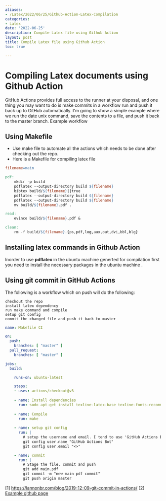 ```yaml
---
aliases:
- /Latex/2022/06/25/Github-Action-Latex-Compilation
categories:
- Latex
date: '2022-06-25'
description: Compile Latex file using Github Action
layout: post
title: Compile Latex file using Github Action
toc: true

---
```


# Compiling Latex documents using Github Action

GitHub Actions provides full access to the runner at your disposal, and one thing you may want to do is 
make commits in a workflow run and push it back up to GitHub automatically. I'm going to show a simple 
example where we run the date unix command, save the contents to a file, and push it back to the master branch.
Example workflow

## Using Makefile
* Use make file to automate all the actions which needs to be done after checking out the repo.
* Here is a Makefile for compiling latex file
```Makefile
filename=main

pdf:
	mkdir -p build
	pdflatex --output-directory build ${filename}
	bibtex build/${filename}||true
	pdflatex --output-directory build ${filename}
	pdflatex --output-directory build ${filename}
	mv build/${filename}.pdf .

read:
	evince build/${filename}.pdf &

clean:
	rm -f build/${filename}.{ps,pdf,log,aux,out,dvi,bbl,blg}


```
## Installing latex commands in Github Action
Inorder to use **pdflatex** in the ubuntu machine generted for compilation first you need to install the necessary packages 
in the ubuntu machine .


## Using git commit in GitHub Actions

The following is a workflow which on push will do the following:

    checkout the repo
    install latex dependency
    run make command and compile
    setup git config
    commit the changed file and push it back to master

```yml
name: Makefile CI

on:
  push:
    branches: [ "master" ]
  pull_request:
    branches: [ "master" ]

jobs:
  build:

    runs-on: ubuntu-latest

    steps:
    - uses: actions/checkout@v3
    
    - name: Install dependencies
      run: sudo apt-get install texlive-latex-base texlive-fonts-recommended texlive-fonts-extra texlive-latex-extra
  
    - name: Compile
      run: make
      
    - name: setup git config
      run: |
        # setup the username and email. I tend to use 'GitHub Actions Bot' with no email by default
        git config user.name "GitHub Actions Bot"
        git config user.email "<>"

    - name: commit
      run: |
        # Stage the file, commit and push
        git add main.pdf
        git commit -m "new main pdf commit"
        git push origin master


```

[1] https://lannonbr.com/blog/2019-12-09-git-commit-in-actions/
[2] [Example github page](https://github.com/sthoduka/designing_datasets/tree/master/.github/workflows)
